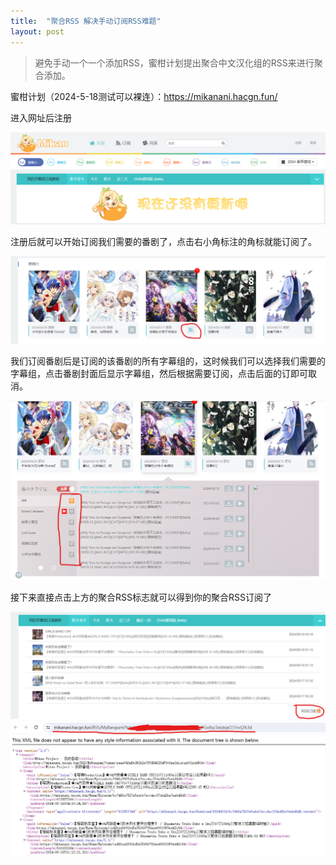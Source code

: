 ```yaml
---
title:  "聚合RSS 解决手动订阅RSS难题"
layout: post
---
```


> 避免手动一个一个添加RSS，蜜柑计划提出聚合中文汉化组的RSS来进行聚合添加。

蜜柑计划（2024-5-18测试可以裸连）：https://mikanani.hacgn.fun/

进入网址后注册


![](/assets/images/mikan-sign-in.png)

注册后就可以开始订阅我们需要的番剧了，点击右小角标注的角标就能订阅了。


![](/assets/images/mikan-rss-subscription.png)

我们订阅番剧后是订阅的该番剧的所有字幕组的，这时候我们可以选择我们需要的字幕组，点击番剧封面后显示字幕组，然后根据需要订阅，点击后面的订即可取消。


![](/assets/images/mikan-rss-change-sub.png)

接下来直接点击上方的聚合RSS标志就可以得到你的聚合RSS订阅了

![](/assets/images/mikan-rss-subscription-all.png)
![](/assets/images/mikan-rss-qbit.png)